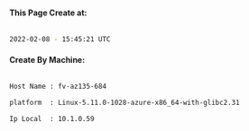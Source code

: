 
   
#### This Page Create at:

```bash

2022-02-08 - 15:45:21 UTC

```

#### Create By Machine:

```bash

Host Name : fv-az135-684

platform  : Linux-5.11.0-1028-azure-x86_64-with-glibc2.31

Ip Local  : 10.1.0.59

```

